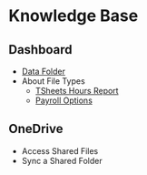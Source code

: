 # Knowledge Base

## Dashboard

- [Data Folder](data-dir.md)
- About File Types
  - [TSheets Hours Report](file-types/TSheetsHoursReport.md)
  - [Payroll Options](file-types/PayrollOptions.md)

## OneDrive

- Access Shared Files
- Sync a Shared Folder
